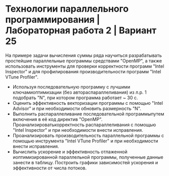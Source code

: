 # Технологии параллельного программирования | Лабораторная работа 2 | Вариант 25

На примере задачи вычисления суммы ряда научиться разрабатывать простейшие параллельные программы средствами "OpenMP", а также использовать инструменты для проверки корректности программ "Intel Inspector" и для профилирования производительности программ "Intel VTune Profiler".

- Используя последовательную программу с лучшими ключамиоптимизации (без автораспараллеливания) из л.р. 1 подобрать "N", при котором программа работает ~ 30 с.
- Оценить эффективность векторизации программы с помощью "Intel Advisor" и при необходимости обновить размерность "N".
- Выполнить распараллеливание последовательной программыпутем включения в её код директив "OpenMP". Проанализироватькорректность распараллеливания с помощью "Intel Inspector" и при необходимости внести исправления.
- Проанализировать производительность параллельной программы с помощью инструмента "Intel VTune Profiler" и при необходимости внести исправления.
- Вычислить ускорение и эффективность отлаженной иоптимизированной параллельной программы, полученные данные занести в таблицу. Построить графики зависимостей ускорения и эффективности от числа потоков.
